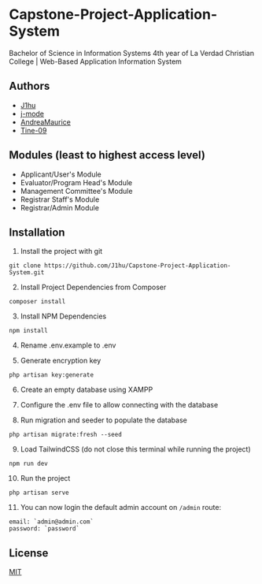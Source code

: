 # Capstone-Project-Application-System
Bachelor of Science in Information Systems 4th year of La Verdad Christian College | Web-Based Application Information System

## Authors
- [J1hu](https://www.github.com/J1hu)
- [j-mode](https://www.github.com/j-mode)
- [AndreaMaurice](https://www.github.com/AndreaMaurice)
- [Tine-09](https://github.com/Tine-09)

## Modules (least to highest access level)
- Applicant/User's Module
- Evaluator/Program Head's Module
- Management Committee's Module
- Registrar Staff's Module
- Registrar/Admin Module

## Installation

1. Install the project with git
```
git clone https://github.com/J1hu/Capstone-Project-Application-System.git
```

2. Install Project Dependencies from Composer
```
composer install 
```

3. Install NPM Dependencies
```
npm install 
```

4. Rename .env.example to .env

5. Generate encryption key
```
php artisan key:generate
```

6. Create an empty database using XAMPP

7. Configure the .env file to allow connecting with the database

8. Run migration and seeder to populate the database
```
php artisan migrate:fresh --seed
```

9. Load TailwindCSS (do not close this terminal while running the project)
```
npm run dev
```

10. Run the project
```
php artisan serve
```

11. You can now login the default admin account on `/admin` route:
```
email: `admin@admin.com`
password: `password`
```

## License
[MIT](https://choosealicense.com/licenses/mit/)

